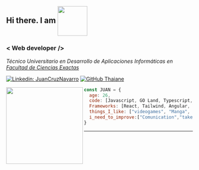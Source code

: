 
  <h2>Hi there. I am <img align="center" src="https://i.imgur.com/1AOSFrd.jpeg" width="80" pading-top="20" > </h2>
 
  <h3> < Web developer />  </h3>


<p><em>Técnico Universitario en Desarrollo de Aplicaciones Informáticas en <a href="http://www.unb.br"><a href="https://web.exa.unicen.edu.ar/es">Facultad de Ciencias Exactas</a>
</em></p>


[![Linkedin: JuanCruzNavarro](https://img.shields.io/badge/-JuanCruzNavarro-blue?style=flat-square&logo=Linkedin&logoColor=white&link=)](https://www.linkedin.com/in//)
[![GitHub Thaiane](https://img.shields.io/github/followers/JuanCruu?label=follow&style=social)](https://github.com/JuanCruu)

<img align='left' src="https://c.tenor.com/wJURHkOb3aUAAAAd/obonti.gif" width="207">


  
```javascript
const JUAN = {
  age: 26,
  code: [Javascript, GO Land, Typescript, HTML, CSS, PHP, Java, Mysql ,Docker, CounchDb],
  Frameworks: [React, Tailwind, Angular, Vue, Ionic, Bootstrap, Laravel , Electron],
  things_I_like: ["videogames", "Manga", "Anime","Books","memes","learnssometimes"],
  i_need_to_improve:["Comunication","take it serious","be funny"]
}
```



---
